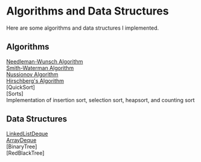 # Algorithms and Data Structures
Here are some algorithms and data structures I implemented.


## Algorithms
[Needleman-Wunsch Algorithm](https://github.com/biz-whitney/Algorithms-Data-Structures-/blob/master/NeedlemanWunsch.java) <br />
[Smith-Waterman Algorithm](https://github.com/biz-whitney/Algorithms-Data-Structures-/blob/master/SmithWaterman.java) <br />
[Nussionov Algorithm](https://github.com/biz-whitney/Algorithms-Data-Structures-/blob/master/NussinovAlgorithm.java) <br />
[Hirschberg's Algorithm](https://github.com/biz-whitney/Algorithms-Data-Structures-/blob/master/HirschbergAlgorithm.java) <br />
[QuickSort]<br />
[Sorts]<br />
 	Implementation of insertion sort, selection sort, heapsort, and counting sort <br />




## Data Structures 
[LinkedListDeque](https://github.com/biz-whitney/Algorithms-Data-Structures-/blob/master/LinkedListDeque.java) <br />
[ArrayDeque](https://github.com/biz-whitney/Algorithms-Data-Structures-/blob/master/ArrayDeque.java) <br />
[BinaryTree]<br />
[RedBlackTree]<br />

